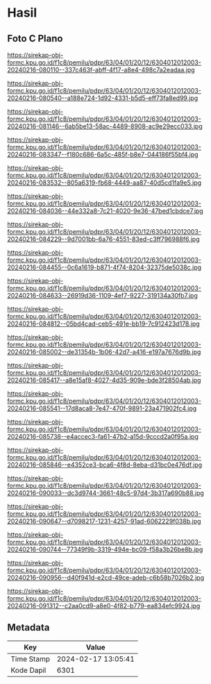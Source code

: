 # Hasil

## Foto C Plano

https://sirekap-obj-formc.kpu.go.id/f1c8/pemilu/pdpr/63/04/01/20/12/6304012012003-20240216-080110--337c463f-abff-4f17-a8e4-498c7a2eadaa.jpg

https://sirekap-obj-formc.kpu.go.id/f1c8/pemilu/pdpr/63/04/01/20/12/6304012012003-20240216-080540--a188e724-1d92-4331-b5d5-eff73fa8ed99.jpg

https://sirekap-obj-formc.kpu.go.id/f1c8/pemilu/pdpr/63/04/01/20/12/6304012012003-20240216-081146--6ab5be13-58ac-4489-8908-ac9e29ecc033.jpg

https://sirekap-obj-formc.kpu.go.id/f1c8/pemilu/pdpr/63/04/01/20/12/6304012012003-20240216-083347--f180c686-6a5c-485f-b8e7-044186f55bf4.jpg

https://sirekap-obj-formc.kpu.go.id/f1c8/pemilu/pdpr/63/04/01/20/12/6304012012003-20240216-083532--805a6319-fb68-4449-aa87-40d5cd1fa9e5.jpg

https://sirekap-obj-formc.kpu.go.id/f1c8/pemilu/pdpr/63/04/01/20/12/6304012012003-20240216-084036--44e332a8-7c21-4020-9e36-47bed1cbdce7.jpg

https://sirekap-obj-formc.kpu.go.id/f1c8/pemilu/pdpr/63/04/01/20/12/6304012012003-20240216-084229--9d7001bb-6a76-4551-83ed-c3ff796988f6.jpg

https://sirekap-obj-formc.kpu.go.id/f1c8/pemilu/pdpr/63/04/01/20/12/6304012012003-20240216-084455--0c6a1619-b871-4f74-8204-32375de5038c.jpg

https://sirekap-obj-formc.kpu.go.id/f1c8/pemilu/pdpr/63/04/01/20/12/6304012012003-20240216-084633--26919d36-1109-4ef7-9227-319134a30fb7.jpg

https://sirekap-obj-formc.kpu.go.id/f1c8/pemilu/pdpr/63/04/01/20/12/6304012012003-20240216-084812--05bd4cad-ceb5-491e-bb19-7c912423d178.jpg

https://sirekap-obj-formc.kpu.go.id/f1c8/pemilu/pdpr/63/04/01/20/12/6304012012003-20240216-085002--de31354b-1b06-42d7-a416-e197a7676d9b.jpg

https://sirekap-obj-formc.kpu.go.id/f1c8/pemilu/pdpr/63/04/01/20/12/6304012012003-20240216-085417--a8e15af8-4027-4d35-909e-bde3f28504ab.jpg

https://sirekap-obj-formc.kpu.go.id/f1c8/pemilu/pdpr/63/04/01/20/12/6304012012003-20240216-085541--17d8aca8-7e47-470f-9891-23a471902fc4.jpg

https://sirekap-obj-formc.kpu.go.id/f1c8/pemilu/pdpr/63/04/01/20/12/6304012012003-20240216-085738--e4accec3-fa61-47b2-a15d-9cccd2a0f95a.jpg

https://sirekap-obj-formc.kpu.go.id/f1c8/pemilu/pdpr/63/04/01/20/12/6304012012003-20240216-085846--e4352ce3-bca6-4f8d-8eba-d31bc0e476df.jpg

https://sirekap-obj-formc.kpu.go.id/f1c8/pemilu/pdpr/63/04/01/20/12/6304012012003-20240216-090033--dc3d9744-3661-48c5-97d4-3b317a690b88.jpg

https://sirekap-obj-formc.kpu.go.id/f1c8/pemilu/pdpr/63/04/01/20/12/6304012012003-20240216-090647--d7098217-1231-4257-91ad-6062229f038b.jpg

https://sirekap-obj-formc.kpu.go.id/f1c8/pemilu/pdpr/63/04/01/20/12/6304012012003-20240216-090744--77349f9b-3319-494e-bc09-f58a3b26be8b.jpg

https://sirekap-obj-formc.kpu.go.id/f1c8/pemilu/pdpr/63/04/01/20/12/6304012012003-20240216-090956--d40f941d-e2cd-49ce-adeb-c6b58b7026b2.jpg

https://sirekap-obj-formc.kpu.go.id/f1c8/pemilu/pdpr/63/04/01/20/12/6304012012003-20240216-091312--c2aa0cd9-a8e0-4f82-b779-ea834efc9924.jpg


## Metadata

| Key        | Value               |
| ---------- | ------------------- |
| Time Stamp | 2024-02-17 13:05:41 |
| Kode Dapil | 6301                |



